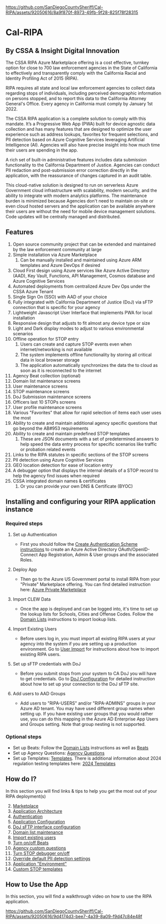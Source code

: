 https://github.com/SanDiegoCountySheriff/Cal-RIPA/assets/92050616/8a9f870f-8973-49fb-9f28-825f78f28315

# Cal-RIPA

## By CSSA & Insight Digital Innovation

The CSSA RIPA Azure Marketplace offering is a cost effective, turnkey option for close to 700 law enforcement agencies in the State of California to effectively and transparently comply with the California Racial and Identity Profiling Act of 2015 (RIPA).

RIPA requires all state and local law enforcement agencies to collect data regarding stops of individuals, including perceived demographic information on persons stopped, and to report this data to the California Attorney General's Office. Every agency in California must comply by January 1st 2022.

The CSSA RIPA application is a complete solution to comply with this mandate. It’s a Progressive Web App (PWA) built for device agnostic data collection and has many features that are designed to optimize the user experience such as address lookups, favorites for frequent selections, and PII detection based on Azure Cognitive Services leveraging Artificial Intelligence (AI). Agencies will also have precise insight into how much time their users are spending in the app.

A rich set of built-in administrative features includes data submission functionality to the California Department of Justice. Agencies can conduct PII redaction and post-submission error correction directly in the application, with the reassurance of changes captured in an audit table.

This cloud-native solution is designed to run on serverless Azure Government cloud infrastructure with scalability, modern security, and the ability to integrate with modern analytics platforms. The maintenance burden is minimized because Agencies don't need to maintain on-site or even cloud hosted servers and the application can be available anywhere their users are without the need for mobile device management solutions. Code updates will be centrally managed and distributed.

## Features

1. Open source community project that can be extended and maintained by the law enforcement community at large
2. Simple installation via Azure Marketplace
   1. Can be manually installed and maintained using Azure ARM templates and Azure DevOps if desired
3. Cloud First design using Azure services like Azure Active Directory (AAD), Key Vault, Functions, API Management, Cosmos database and Azure Cognitive Services
4. Automated deployments from centralized Azure Dev Ops under the CSSA Azure Tenant
5. Single Sign On (SSO) with AAD of your choice
6. Fully integrated with California Department of Justice (DoJ) via sFTP connection that is specific for your agency
7. Lightweight Javascript User Interface that implements PWA for local installation
8. Responsive design that adjusts to fit almost any device type or size
9. Light and Dark display modes to adjust to various environmental scenarios
10. Offline operation for STOP entry
    1. Users can create and capture STOP events even when internet/networking is not available
    2. The system implements offline functionality by storing all critical data in local browser storage
    3. The application automatically synchronizes the data the to cloud as soon as it is reconnected to the internet
11. Agency Beat collection (optional)
12. Domain list maintenance screens
13. User maintenance screens
14. STOP maintenance screens
15. DoJ Submission maintenance screens
16. Officers last 10 STOPs screens
17. User profile maintenance screens
18. Various "Favorites" that allow for rapid selection of items each user uses the most
19. Ability to create and maintain additional agency specific questions that go beyond the AB#953 requirements
20. Ability to create and maintain predefined STOP templates
    1. These are JSON documents with a set of predetermined answers to help speed the data entry process for specific scenarios like traffic or probation related events
21. Links to the RIPA statutes in specific sections of the STOP screens
22. PII detection using Azure Cognitive Services
23. GEO location detection for ease of location entry
24. A debugger option that displays the internal details of a STOP record to help the agency find issues when required
25. CSSA integrated domain names & certificates
    1. Or you can provide your own DNS & Certificate (BYOC)

## Installing and configuring your RIPA application instance

### Required steps

1. Set up Authentication

   - First you should follow the [Create Authentication Scheme instructions](./Documentation/AUTHENTICATION.md) to create an Azure Active Directory OAuth/OpenID-Connect App Registration, Admin & User groups and the associated Roles.

2. Deploy App

   - Then go to the Azure US Government portal to install RIPA from your "Private" Marketplace offering. You can find detailed instruction here: [Azure Private Marketplace](./Documentation/MARKETPLACE.md)

3. Import CLEW Data

   - Once the app is deployed and can be logged into, it's time to set up the lookup lists for Schools, Cities and Offense Codes. Follow the [Domain Lists](./Documentation/DOMAIN-LISTS.md) instructions to import lookup lists.

4. Import Existing Users

   - Before users log in, you must import all existing RIPA users at your agency into the system if you are setting up a production environment. Go to [User Import](./Documentation/USER-IMPORT.md) for instructions about how to import existing RIPA users.

5. Set up sFTP credentials with DoJ

   - Before you submit stops from your system to CA DoJ you will have to get credentials. Go to [DoJ Configuration](./Documentation/DOJ-CONFIGURATION.md) for detailed instruction about how to set up your connection to the DoJ sFTP site.

6. Add users to AAD Groups
   - Add users to "RIPA-USERS" and/or "RIPA-ADMINS" groups in your Azure AD tenant. You may have used different group names when setting up. If you have existing user groups that you would rather use, you can do this mapping in the Azure AD Enterprise App Users and Groups setting. Note that group nesting is not supported.

### Optional steps

- Set up Beats: Follow the [Domain Lists](./Documentation/DOMAIN-LISTS.md) instructions as well as [Beats](./Documentation/BEATS.md.md)
- Set up Agency Questions: [Agency Questions](./Documentation/DOJ-CONFIGURATION.md)
- Set up Templates: [Templates](./Documentation/STOP-TEMPLATES.md). There is additional information about 2024 regulation testing templates here: [2024 Templates](./Documentation/2024-REGULATION-UPDATE-DOJ-TESTING.md)

## How do I?

In this section you will find links & tips to help you get the most out of your RIPA deployment(s)

2. [Marketplace](./Documentation/MARKETPLACE.md)
3. [Application Architecture](/Documentation/ARCHITECTURE.md)
4. [Authentication](/Documentation/AUTHENTICATION.md)
5. [Application Configuration](./Documentation/APP-CONFIG.md)
6. [DoJ sFTP interface configuration](/Documentation/DOJ-CONFIGURATION.md)
7. [Domain list maintenance](/Documentation/DOMAIN-LISTS.md)
8. [Import existing users](/Documentation/USER-IMPORT.md)
9. [Turn on/off Beats](/Documentation/BEATS.md)
10. [Agency custom questions](/Documentation/AGENCY-QUESTIONS.md)
11. [Turn STOP debugger on/off](/Documentation/STOP-DEBUGGER.md)
12. [Override default PII detection settings](/Documentation/PII-CONFIGURATION.md)
13. [Application "Environment"](/Documentation/APP-ENVIRONMENT.md)
14. [Custom STOP templates](/Documentation/STOP-TEMPLATES.md)

## How to Use the App

In this section, you will find a walkthrough video on how to use the RIPA application.

https://github.com/SanDiegoCountySheriff/Cal-RIPA/assets/92050616/9d4174d3-bee7-4a39-8a09-f9d47c84e48f
